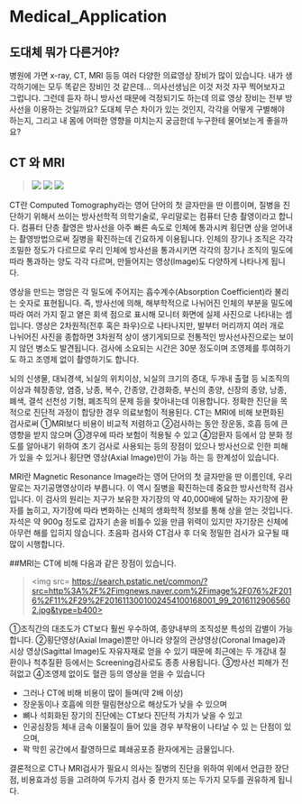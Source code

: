 # Medical_Application

## 도대체 뭐가 다른거야?
병원에 가면 x-ray, CT, MRI 등등 여러 다양한 의료영상 장비가 많이 있습니다.
내가 생각하기에는 모두 똑같은 장비인 것 같은데... 의사선생님은 이것 저것 자꾸 찍어보자고 그럽니다.
그런데 듣자 하니 방사선 때문에 걱정되기도 하는데 의료 영상 장비는 전부 방사선을 이용하는 것일까요?
도대체 무슨 차이가 있는 것인지, 각각을 어떻게 구별해야 하는지, 그리고 내 몸에 어떠한 영향을 미치는지 궁금한데
누구한테 물어보는게 좋을까요?
## CT 와 MRI
> <img src=http://www.kipp.com/xs_db/BILD_DB/2/www/750/26105-Gummipuffer-Typ-CT-tailliert-Rubber-metal-buffer-type-CT-tapered.jpg>
> <img src = https://encrypted-tbn1.gstatic.com/images?q=tbn:ANd9GcS9B2QEshOC0XS-eAYrvRCq7MXnEiNBAHkiVD8LZajZkLXxarEC>
> <img src = http://imgnews.naver.com/image/5319/2016/06/17/49997_7701_3757_99_20160617150415.jpg>
CT란 Computed Tomography라는 영어 단어의 첫 글자만을 딴 이름이며, 질병을 진단하기 위해서 쓰이는 방사선학적 의학기술로, 우리말로는 컴퓨터 단층 촬영이라고 합니다.
컴퓨터 단층 촬영은 방사선을 아주 빠른 속도로 인체에 통과시켜 횡단면 상을 얻어내는 촬영방법으로써 질병을 확진하는데 긴요하게 이용됩니다. 인체의 장기나 조직은 각각 조밀한 정도가 다르므로 우리 인체에 방사선을 통과시키면 각각의 장기나 조직의 밀도에 따라 통과하는 양도 각각 다르며, 만들어지는 영상(Image)도 다양하게 나타나게 됩니다.

영상을 만드는 명암은 각 밀도에 주어지는 흡수계수(Absorption Coefficient)라 불리는 숫자로 표현됩니다. 즉, 방사선에 의해, 해부학적으로 나뉘어진 인체의 부분을 밀도에 따라 여러 가지 짙고 옅은 회색 점으로 표시해 모니터
화면에 실제 사진으로 나타내는 셈입니다.
영상은 2차원적(전후 혹은 좌우)으로 나타나지만, 발부터 머리까지 여러 개로 나뉘어진 사진을 종합하면 3차원적 상이 생기게되므로 전통적인 방사선사진으로는 보이지 않던 병소도 발견됩니다. 검사에 소요되는 시간은 30분 정도이며 조영제를 투여하기도 하고 조영제 없이 촬영하기도 합니다.

뇌의 신생물, 대뇌경색, 뇌실의 위치이상, 뇌실의 크기의 증대, 두개내 출혈 등 뇌조직의 이상과 췌장종양, 염증, 낭종, 복수, 간종양, 간경화증, 부신의 종양, 신장의 종양, 낭종, 폐색, 결석 선천성 기형, 폐조직의 문제 등을 찾아내는데 이용합니다.
정확한 진단을 목적으로 진단적 과정이 합당한 경우 의료보험이 적용된다.
CT는 MRI에 비해 보편화된 검사로써
①MRI보다 비용이 비교적 저렴하고
②검사하는 동안 장운동, 호흡 등에 큰 영향을 받지 않으며
③경우에 따라 보험이 적용될 수 있고
④암환자 등에서 암 분화 정도를 알아내기 위하여 초기 검사로 사용되는 등의 장점이 있으나 방사선으로 인한 피해가 있을 수 있거나 횡단면 영상(Axial Image)만이 가능 하는 등 한계성이 있습니다.

MRI란 Magnetic Resonance Image라는 영어 단어의 첫 글자만을 딴 이름인데, 우리말로는 자기공명영상이라 부릅니다. 이 역시 질병을 확진하는데 중요한 방사선학적 검사입니다.
이 검사의 원리는 지구가 보유한 자기장의 약 40,000배에 달하는 자기장에 환자를 눕히고, 자기장에 따라 변화하는 신체의 생화학적 정보를 통해 상을 얻는 것입니다. 자석은 약 900g 정도로 갑자기 손을 비틀수 있을 만큼 위력이 있지만 자기장은 신체에 아무런 해를 입히지 않습니다. 초음파 검사와 CT검사 후 더욱 정밀한 검사가 요구될 때 많이 시행합니다.

##MRI는 CT에 비해 다음과 같은 장점이 있습니다.
> <img src= https://search.pstatic.net/common/?src=http%3A%2F%2Fimgnews.naver.com%2Fimage%2F076%2F2016%2F11%2F29%2F2016113001002454100168001_99_20161129065602.jpg&type=b400>
>
①조직간의 대조도가 CT보다 훨씬 우수하여, 종양내부의 조직성분 특성의 감별이 가능합니다.
②횡단영상(Axial Image)뿐만 아니라 양질의 관상영상(Coronal Image)과 시상 영상(Sagittal Image)도 자유자재로 얻을 수 있기 때문에 최근에는 두 개강내 질환이나 척추질환 등에서는 Screening검사로도 종종 사용됩니다.
③방사선 피해가 전혀없고
④조영제 없이도 혈관 등의 영상을 얻을 수 있습니다

* 그러나 CT에 비해 비용이 많이 들며(약 2배 이상)
* 장운동이나 호흡에 의한 떨림현상으로 해상도가 낮을 수 있으며
* 뼈나 석회화된 장기의 진단에는 CT보다 진단적 가치가 낮을 수 있고
* 인공심장등 체내 금속 이물질이 들어 있을 경우 부작용이 나타날 수 있 는 단점이 있으며,
* 꽉 막힌 공간에서 촬영하므로 폐쇄공포증 환자에게는 금물입니다.

결론적으로 CT나 MRI검사가 필요시 의사는 질병의 진단을 위하여 위에서 언급한 장단점, 비용효과성 등을 고려하여 두가지 검사 중 한가지 또는 두가지 모두를 권유하게 됩니다.
